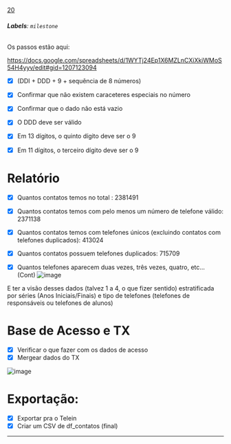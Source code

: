[20](https://github.com/guilhermeprokisch/guilherme/issues/20) 
###### **Labels**: `milestone`



Os passos estão aqui:

https://docs.google.com/spreadsheets/d/1WYTj24Ep1X6MZLnCXiXkiWMoS54H4yyv/edit#gid=1207123094


- [x] (DDI + DDD + 9 + sequência de 8 números)
- [x] Confirmar que não existem caraceteres especiais no número
- [x] Confirmar que o dado não está vazio
- [x] O DDD deve ser válido
- [x] Em 13 dígitos, o quinto dígito deve ser o 9
- [x] Em 11 dígitos, o terceiro dígito deve ser o 9


# Relatório

- [x]  Quantos contatos temos no total : 2381491
- [x] Quantos contatos temos com pelo menos um número de telefone válido:  2371138
- [x] Quantos contatos temos com telefones únicos (excluindo contatos com telefones duplicados):  413024
- [x] Quantos contatos possuem telefones duplicados: 715709
- [x] Quantos telefones aparecem duas vezes, três vezes, quatro, etc... (Cont)
![image](https://user-images.githubusercontent.com/12011070/91224769-fc749c80-e6f8-11ea-859b-2ec2d2afaf12.png)




E ter a visão desses dados (talvez 1 a 4, o que fizer sentido) estratificada por séries (Anos Iniciais/Finais) e tipo de telefones (telefones de responsáveis ou telefones de alunos)


# Base de Acesso e TX

- [x] Verificar o que fazer com os dados de acesso
- [x] Mergear dados do TX

![image](https://user-images.githubusercontent.com/12011070/91193403-7131e180-e6cd-11ea-9bd2-231529559c49.png)


# Exportação:

- [x] Exportar pra o Telein
- [x] Criar um CSV de df_contatos (final)

-------------------------------------------------------------------------------

